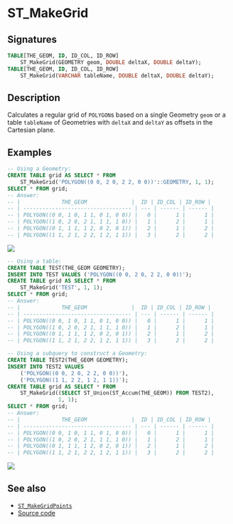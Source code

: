 # ST_MakeGrid

## Signatures

```sql
TABLE[THE_GEOM, ID, ID_COL, ID_ROW]
    ST_MakeGrid(GEOMETRY geom, DOUBLE deltaX, DOUBLE deltaY);
TABLE[THE_GEOM, ID, ID_COL, ID_ROW]
    ST_MakeGrid(VARCHAR tableName, DOUBLE deltaX, DOUBLE deltaY);
```

## Description

Calculates a regular grid of `POLYGON`s based on a single Geometry
`geom` or a table `tableName` of Geometries with `deltaX` and
`deltaY` as offsets in the Cartesian plane.

## Examples

```sql
-- Using a Geometry:
CREATE TABLE grid AS SELECT * FROM
    ST_MakeGrid('POLYGON((0 0, 2 0, 2 2, 0 0))'::GEOMETRY, 1, 1);
SELECT * FROM grid;
-- Answer:
-- |             THE_GEOM              |  ID | ID_COL | ID_ROW |
-- | ---------------------------------- | --- | ------ | ------ |
-- | POLYGON((0 0, 1 0, 1 1, 0 1, 0 0)) |   0 |      1 |      1 |
-- | POLYGON((1 0, 2 0, 2 1, 1 1, 1 0)) |   1 |      2 |      1 |
-- | POLYGON((0 1, 1 1, 1 2, 0 2, 0 1)) |   2 |      1 |      2 |
-- | POLYGON((1 1, 2 1, 2 2, 1 2, 1 1)) |   3 |      2 |      2 |
```

<img class="displayed" src="../ST_MakeGrid_1.png"/>

```sql
-- Using a table:
CREATE TABLE TEST(THE_GEOM GEOMETRY);
INSERT INTO TEST VALUES ('POLYGON((0 0, 2 0, 2 2, 0 0))');
CREATE TABLE grid AS SELECT * FROM
    ST_MakeGrid('TEST', 1, 1);
SELECT * FROM grid;
-- Answer:
-- |             THE_GEOM              |  ID | ID_COL | ID_ROW |
-- | ---------------------------------- | --- | ------ | ------ |
-- | POLYGON((0 0, 1 0, 1 1, 0 1, 0 0)) |   0 |      1 |      1 |
-- | POLYGON((1 0, 2 0, 2 1, 1 1, 1 0)) |   1 |      2 |      1 |
-- | POLYGON((0 1, 1 1, 1 2, 0 2, 0 1)) |   2 |      1 |      2 |
-- | POLYGON((1 1, 2 1, 2 2, 1 2, 1 1)) |   3 |      2 |      2 |

-- Using a subquery to construct a Geometry:
CREATE TABLE TEST2(THE_GEOM GEOMETRY);
INSERT INTO TEST2 VALUES
    ('POLYGON((0 0, 2 0, 2 2, 0 0))'),
    ('POLYGON((1 1, 2 2, 1 2, 1 1))');
CREATE TABLE grid AS SELECT * FROM
    ST_MakeGrid((SELECT ST_Union(ST_Accum(THE_GEOM)) FROM TEST2),
                1, 1);
SELECT * FROM grid;
-- Answer:
-- |             THE_GEOM              |  ID | ID_COL | ID_ROW |
-- | ---------------------------------- | --- | ------ | ------ |
-- | POLYGON((0 0, 1 0, 1 1, 0 1, 0 0)) |   0 |      1 |      1 |
-- | POLYGON((1 0, 2 0, 2 1, 1 1, 1 0)) |   1 |      2 |      1 |
-- | POLYGON((0 1, 1 1, 1 2, 0 2, 0 1)) |   2 |      1 |      2 |
-- | POLYGON((1 1, 2 1, 2 2, 1 2, 1 1)) |   3 |      2 |      2 |
```

<img class="displayed" src="../ST_MakeGrid_2.png"/>

## See also

* [`ST_MakeGridPoints`](../ST_MakeGridPoints)
* <a href="https://github.com/orbisgis/h2gis/blob/master/h2gis-functions/src/main/java/org/h2gis/functions/spatial/create/ST_MakeGrid.java" target="_blank">Source code</a>
